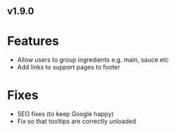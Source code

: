 v1.9.0
---

# Features

- Allow users to group ingredients e.g. main, sauce etc
- Add links to support pages to footer

# Fixes

- SEO fixes (to keep Google happy)
- Fix so that tooltips are correctly unloaded
